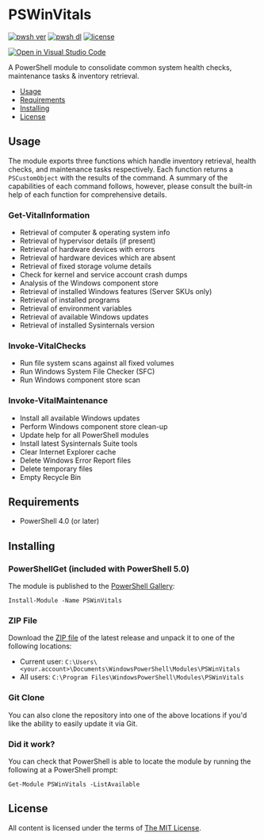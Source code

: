 PSWinVitals
===========

[![pwsh ver](https://img.shields.io/powershellgallery/v/PSWinVitals)](https://www.powershellgallery.com/packages/PSWinVitals)
[![pwsh dl](https://img.shields.io/powershellgallery/dt/PSWinVitals)](https://www.powershellgallery.com/packages/PSWinVitals)
[![license](https://img.shields.io/github/license/ralish/PSWinVitals)](https://choosealicense.com/licenses/mit/)

[![Open in Visual Studio Code](https://open.vscode.dev/badges/open-in-vscode.svg)](https://open.vscode.dev/ralish/PSWinVitals)

A PowerShell module to consolidate common system health checks, maintenance tasks & inventory retrieval.

- [Usage](#usage)
- [Requirements](#requirements)
- [Installing](#installing)
- [License](#license)

Usage
-----

The module exports three functions which handle inventory retrieval, health checks, and maintenance tasks respectively. Each function returns a `PSCustomObject` with the results of the command. A summary of the capabilities of each command follows, however, please consult the built-in help of each function for comprehensive details.

### Get-VitalInformation

- Retrieval of computer & operating system info
- Retrieval of hypervisor details (if present)
- Retrieval of hardware devices with errors
- Retrieval of hardware devices which are absent
- Retrieval of fixed storage volume details
- Check for kernel and service account crash dumps
- Analysis of the Windows component store
- Retrieval of installed Windows features (Server SKUs only)
- Retrieval of installed programs
- Retrieval of environment variables
- Retrieval of available Windows updates
- Retrieval of installed Sysinternals version

### Invoke-VitalChecks

- Run file system scans against all fixed volumes
- Run Windows System File Checker (SFC)
- Run Windows component store scan

### Invoke-VitalMaintenance

- Install all available Windows updates
- Perform Windows component store clean-up
- Update help for all PowerShell modules
- Install latest Sysinternals Suite tools
- Clear Internet Explorer cache
- Delete Windows Error Report files
- Delete temporary files
- Empty Recycle Bin

Requirements
------------

- PowerShell 4.0 (or later)

Installing
----------

### PowerShellGet (included with PowerShell 5.0)

The module is published to the [PowerShell Gallery](https://www.powershellgallery.com/packages/PSWinVitals):

```posh
Install-Module -Name PSWinVitals
```

### ZIP File

Download the [ZIP file](https://github.com/ralish/PSWinVitals/archive/stable.zip) of the latest release and unpack it to one of the following locations:

- Current user: `C:\Users\<your.account>\Documents\WindowsPowerShell\Modules\PSWinVitals`
- All users: `C:\Program Files\WindowsPowerShell\Modules\PSWinVitals`

### Git Clone

You can also clone the repository into one of the above locations if you'd like the ability to easily update it via Git.

### Did it work?

You can check that PowerShell is able to locate the module by running the following at a PowerShell prompt:

```posh
Get-Module PSWinVitals -ListAvailable
```

License
-------

All content is licensed under the terms of [The MIT License](LICENSE).
